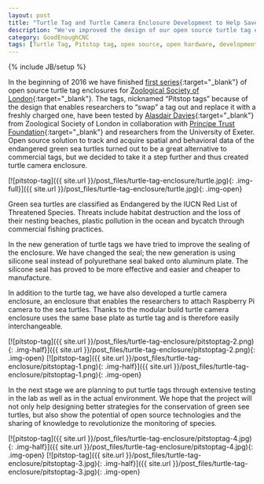 ```yaml
---
layout: post
title: "Turtle Tag and Turtle Camera Enclosure Development to Help Save Sea Turtles"
description: "We've improved the design of our open source turtle tag enclosure Pitstop tag."
category: GoodEnoughCNC
tags: [Turtle Tag, Pitstop tag, open source, open hardware, development, conservation]
---
```

{% include JB/setup %}

In the beginning of 2016 we have finished [first series](http://irnas.eu/other%20projects/2016/06/28/we-developed-a-turtle-tag-enclosure-and-helped-saving-green-sea-turtles){:target="_blank"} of open source turtle tag enclosures for [Zoological Society of London](https://www.zsl.org/){:target="_blank"}. The tags, nicknamed “Pitstop tags” because of the design that enables researchers to “swap” a tag out and replace it with a freshly charged one, have been tested by [Alasdair Davies](https://twitter.com/Al2kA){:target="_blank"} from Zoological Society of London in collaboration with [Principe Trust Foundation](https://www.facebook.com/Pr%C3%ADncipe-Trust-305010556356808/){:target="_blank"} and researchers from the University of Exeter. Open source solution to track and acquire spatial and behavioral data of the endangered green sea turtles turned out to be a great alternative to commercial tags, but we decided to take it a step further and thus created turtle camera enclosure.

[![pitstop-tag]({{ site.url }}/post_files/turtle-tag-enclosure/turtle.jpg){: .img-full}]({{ site.url }}/post_files/turtle-tag-enclosure/turtle.jpg){: .img-open}
<p class="quiet">Green sea turtles are classified as Endangered by the IUCN Red List of Threatened Species. Threats include habitat destruction and the loss of their nesting beaches, plastic pollution in the ocean and bycatch through commercial fishing practices.</p>

In the new generation of turtle tags we have tried to improve the sealing of the enclosure. We have changed the seal; the new generation is using silicone seal instead of polyurethane seal baked onto aluminum plate. The silicone seal has proved to be more effective and easier and cheaper to manufacture.

In addition to the turtle tag, we have also developed a turtle camera enclosure, an enclosure that enables the researchers to attach Raspberry Pi camera to the sea turtles. Thanks to the modular build turtle camera enclosure uses the same base plate as turtle tag and is therefore easily interchangeable.

[![pitstop-tag]({{ site.url }}/post_files/turtle-tag-enclosure/pitstoptag-2.png){: .img-half}]({{ site.url }}/post_files/turtle-tag-enclosure/pitstoptag-2.png){: .img-open}
[![pitstop-tag]({{ site.url }}/post_files/turtle-tag-enclosure/pitstoptag-1.png){: .img-half}]({{ site.url }}/post_files/turtle-tag-enclosure/pitstoptag-1.png){: .img-open}

In the next stage we are planning to put turtle tags through extensive testing in the lab as well as in the actual environment. We hope that the project will not only help designing better strategies for the conservation of green see turtles, but also show the potential of open source technologies and the sharing of knowledge to revolutionize the monitoring of species.

[![pitstop-tag]({{ site.url }}/post_files/turtle-tag-enclosure/pitstoptag-4.jpg){: .img-half}]({{ site.url }}/post_files/turtle-tag-enclosure/pitstoptag-4.jpg){: .img-open}
[![pitstop-tag]({{ site.url }}/post_files/turtle-tag-enclosure/pitstoptag-3.jpg){: .img-half}]({{ site.url }}/post_files/turtle-tag-enclosure/pitstoptag-3.jpg){: .img-open}